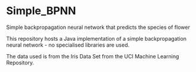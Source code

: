 # Simple_BPNN
Simple backpropagation neural network that predicts the species of flower 

This repository hosts a Java implementation of a simple backpropagation neural network - no specialised libraries are used. 

The data used is from the Iris Data Set from the UCI Machine Learning Repository. 
